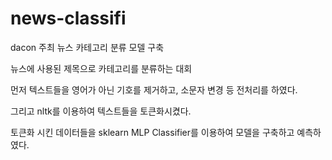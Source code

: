 # news-classifi

dacon 주최 뉴스 카테고리 분류 모델 구축

뉴스에 사용된 제목으로 카테고리를 분류하는 대회

먼저 텍스트들을 영어가 아닌 기호를 제거하고, 소문자 변경 등 전처리를 하였다.

그리고 nltk를 이용하여 텍스트들을 토큰화시켰다.

토큰화 시킨 데이터들을 sklearn MLP Classifier를 이용하여 모델을 구축하고 예측하였다.
